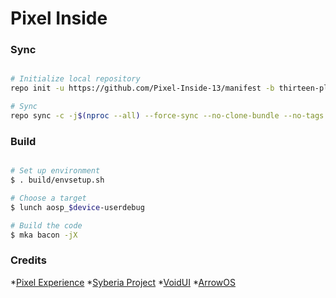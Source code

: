 # Pixel Inside #

### Sync ###

```bash

# Initialize local repository
repo init -u https://github.com/Pixel-Inside-13/manifest -b thirteen-plus

# Sync
repo sync -c -j$(nproc --all) --force-sync --no-clone-bundle --no-tags
```

### Build ###

```bash

# Set up environment
$ . build/envsetup.sh

# Choose a target
$ lunch aosp_$device-userdebug

# Build the code
$ mka bacon -jX
```

### Credits ###

*[Pixel Experience](https://github.com/PixelExperience/)
*[Syberia Project](https://github.com/syberia-project/)
*[VoidUI](https://github.com/VoidUI-Tiramisu/)
*[ArrowOS](https://github.com/ArrowOS/)
